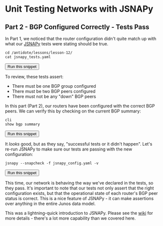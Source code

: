 # Unit Testing Networks with JSNAPy
## Part 2 - BGP Configured Correctly - Tests Pass

In Part 1, we noticed that the router configuration didn't quite match up with what our [JSNAPy](https://github.com/Juniper/jsnapy) tests were stating should be true.

```
cd /antidote/lessons/lesson-12/
cat jsnapy_tests.yaml
```
<button type="button" class="btn btn-primary btn-sm" onclick="runSnippetInTab('linux1', 0)">Run this snippet</button>

To review, these tests assert:

- There must be one BGP group configured
- There must be two BGP peers configured
- There must not be any "down" BGP peers

In this part (Part 2), our routers have been configured with the correct BGP peers. We can verify this by checking on the current BGP summary:

```
cli
show bgp summary
```
<button type="button" class="btn btn-primary btn-sm" onclick="runSnippetInTab('vqfx1', 1)">Run this snippet</button>

It *looks* good, but as they say, "successful tests or it didn't happen". Let's re-run JSNAPy to make sure our tests are passing with the new configuration:

```
jsnapy --snapcheck -f jsnapy_config.yaml -v
```
<button type="button" class="btn btn-primary btn-sm" onclick="runSnippetInTab('linux1', 2)">Run this snippet</button>

This time, our network is behaving the way we've declared in the tests, so they pass. It's important to note that our tests not only assert that the right configuration exists, but that the operational state of each router's BGP peer status is correct. This is a nice feature of JSNAPy - it can make assertions over anything in the entire Junos data model.

This was a lightning-quick introduction to JSNAPy. Please see the [wiki](https://github.com/Juniper/jsnapy/wiki) for more details - there's a lot more capability than we covered here.
